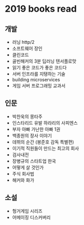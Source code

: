 # 2019 books read
## 개발
- 러닝 http/2
- 소프트웨어 장인
- 클린코드
- 골빈해커의 3분 딥러닝 텐서플로맛
- 읽기 좋은 코드가 좋은 코드다
- 서버 인프라를 지탱하는 기술
- building microservices
- 게임 서버 프로그래밍 교과서
  
## 인문
- 박찬욱의 몽타주
- 인스타리드 유발 하라리의 사피엔스
- 부자 아빠 가난한 아빠 1권
- 백종원의 장사 이야기
- 데뷔의 순간 (봉준호 감독 특별편)
- 이기적 직원들이 만드는 최고의 회사
- 검사내전
- 장병규의 스타트업 한국
- 어떻게 살 것인가
- 주식 회사법
- 해커와 화가

## 소설
- 헝거게임 시리즈
- 어메이징 디스커버리
  
